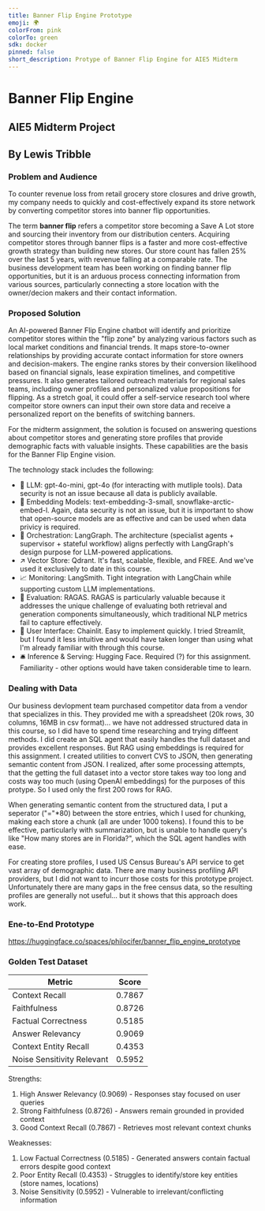 ```yaml
---
title: Banner Flip Engine Prototype
emoji: 🌍
colorFrom: pink
colorTo: green
sdk: docker
pinned: false
short_description: Protype of Banner Flip Engine for AIE5 Midterm
---
```

# Banner Flip Engine
## AIE5 Midterm Project
## By Lewis Tribble
### Problem and Audience
To counter revenue loss from retail grocery store closures and drive growth, my company needs to quickly and cost-effectively expand its store network by converting competitor stores into banner flip opportunities.

The term **banner flip** refers a competitor store becoming a Save A Lot store and sourcing their inventory from our distribution centers.  Acquiring competitor stores through banner flips is a faster and more cost-effective growth strategy than building new stores. Our store count has fallen 25% over the last 5 years, with revenue falling at a comparable rate. The business development team has been working on finding banner flip opportunities, but it is an arduous process connecting information from various sources, particularly connecting a store location with the owner/decion makers and their contact information.

### Proposed Solution
An AI-powered Banner Flip Engine chatbot will identify and prioritize competitor stores within the "flip zone" by analyzing various factors such as local market conditions and financial trends. It maps store-to-owner relationships by providing accurate contact information for store owners and decision-makers. The engine ranks stores by their conversion likelihood based on financial signals, lease expiration timelines, and competitive pressures. It also generates tailored outreach materials for regional sales teams, including owner profiles and personalized value propositions for flipping. As a stretch goal, it could offer a self-service research tool where compeitor store owners can input their own store data and receive a personalized report on the benefits of switching banners.

For the midterm assignment, the solution is focused on answering questions about competitor stores and generating store profiles that provide demographic facts with valuable insights. These capabilities are the basis for the Banner Flip Engine vision.  

The technology stack includes the following:
- 🤖 LLM: gpt-4o-mini, gpt-4o (for interacting with mutliple tools).  Data security is not an issue because all data is publicly available.
- 🔢 Embedding Models: text-embedding-3-small, snowflake-arctic-embed-l.  Again, data security is not an issue, but it is important to show that open-source models are as effective and can be used when data privicy is required.
- 🎺 Orchestration: LangGraph. The architecture  (specialist agents + supervisor + stateful workflow) aligns perfectly with LangGraph's design purpose for LLM-powered applications.
- ↗️ Vector Store: Qdrant. It's fast, scalable, flexible, and FREE. And we've used it exclusively to date in this course.
- 📈 Monitoring: LangSmith. Tight integration with LangChain while supporting custom LLM implementations.
- 📐 Evaluation: RAGAS. RAGAS is particularly valuable because it addresses the unique challenge of evaluating both retrieval and generation components simultaneously, which traditional NLP metrics fail to capture effectively.
- 💬 User Interface: Chainlit. Easy to implement quickly. I tried Streamlit, but I found it less intuitive and would have taken longer than using what I'm already familiar with through this course.
- 🛎️ Inference & Serving: Hugging Face. Required (?) for this assignment. Familiarity - other options would have taken considerable time to learn.
### Dealing with Data
Our business devlopment team purchased competitor data from a vendor that specializes in this. They provided me with a spreadsheet (20k rows, 30 columns, 16MB in csv format)... we have not addressed structured data in this course, so I did have to spend time researching and trying diffeent methods.  I did create an SQL agent that easily handles the full dataset and provides excellent responses. But RAG using embeddings is required for this assignment. I created utilities to convert CVS to JSON, then generating semantic content from JSON. I realized, after some processing attempts, that the getting the full dataset into a vector store takes way too long and costs way too much (using OpenAI embeddings) for the purposes of this protype. So I used only the first 200 rows for RAG.

When generating semantic content from the structured data, I put a seperator ("="*80) between the store entries, which I used for chunking, making each store a chunk (all are under 1000 tokens). I found this to be effective, particularly with summarization, but is unable to handle query's like "How many stores are in Florida?", which the SQL agent handles with ease.

For creating store profiles, I used US Census Bureau's API service to get vast array of demographic data. There are many business profiling API providers, but I did not want to incurr those costs for this prototype project. Unfortunately there are many gaps in the free census data, so the resulting profiles are generally not useful... but it shows that this approach does work.
### Ene-to-End Prototype
https://huggingface.co/spaces/philocifer/banner_flip_engine_prototype
### Golden Test Dataset

| Metric                      | Score   |
|-----------------------------|---------|
| Context Recall              | 0.7867  |
| Faithfulness                | 0.8726  |
| Factual Correctness         | 0.5185  |
| Answer Relevancy            | 0.9069  |
| Context Entity Recall       | 0.4353  |
| Noise Sensitivity Relevant  | 0.5952  |

Strengths:
1. High Answer Relevancy (0.9069) - Responses stay focused on user queries
2. Strong Faithfulness (0.8726) - Answers remain grounded in provided context
3. Good Context Recall (0.7867) - Retrieves most relevant context chunks

Weaknesses:
1. Low Factual Correctness (0.5185) - Generated answers contain factual errors despite good context
2. Poor Entity Recall (0.4353) - Struggles to identify/store key entities (store names, locations)
3. Noise Sensitivity (0.5952) - Vulnerable to irrelevant/conflicting information